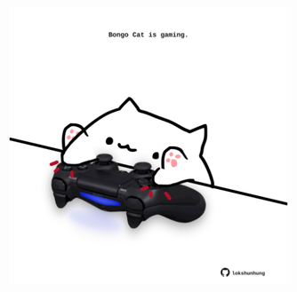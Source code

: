 <!-- built at 10/01/2025, 02:24:24 UTC -->
<p align="center">
  <img width="500" height="500" src="./ReadmeImage.svg">
</p>
